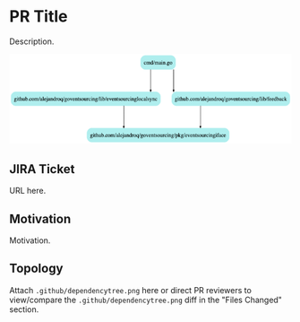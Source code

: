 # PR Title

Description.

![dependencytree.png](.github/dependencytree.png)

## JIRA Ticket

URL here.

## Motivation

Motivation.

## Topology

Attach `.github/dependencytree.png` here or direct PR reviewers to view/compare the `.github/dependencytree.png` diff in the "Files Changed" section.